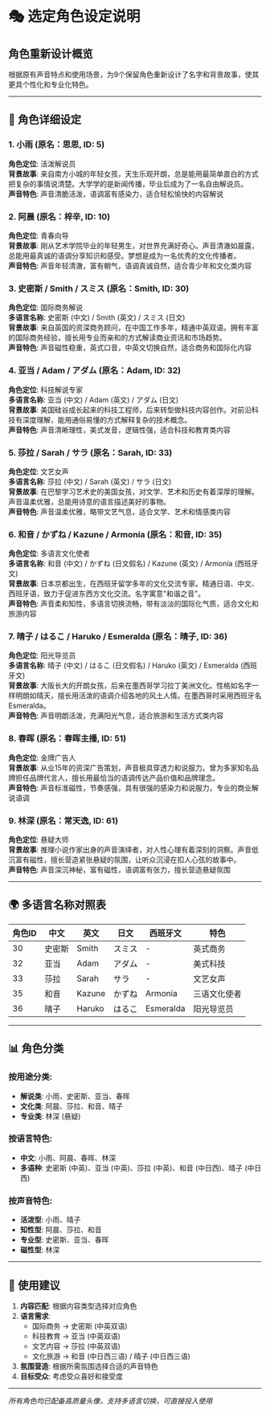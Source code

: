 # 🎭 选定角色设定说明

## 角色重新设计概览

根据原有声音特点和使用场景，为9个保留角色重新设计了名字和背景故事，使其更具个性化和专业化特色。

---

## 👥 角色详细设定

### 1. 小雨 (原名：思思, ID: 5)
**角色定位**: 活泼解说员  
**背景故事**: 来自南方小城的年轻女孩，天生乐观开朗，总是能用最简单直白的方式把复杂的事情说清楚。大学学的是新闻传播，毕业后成为了一名自由解说员。  
**声音特色**: 声音清脆活泼，语调富有感染力，适合轻松愉快的内容解说  

### 2. 阿晨 (原名：梓辛, ID: 10)
**角色定位**: 青春向导  
**背景故事**: 刚从艺术学院毕业的年轻男生，对世界充满好奇心。声音清澈如晨露，总能用最真诚的语调分享知识和感受。梦想是成为一名优秀的文化传播者。  
**声音特色**: 声音年轻清澈，富有朝气，语调真诚自然，适合青少年和文化类内容  

### 3. 史密斯 / Smith / スミス (原名：Smith, ID: 30)
**角色定位**: 国际商务解说  
**多语言名称**: 史密斯 (中文) / Smith (英文) / スミス (日文)  
**背景故事**: 来自英国的资深商务顾问，在中国工作多年，精通中英双语。拥有丰富的国际商务经验，擅长用专业而亲和的方式解读商业资讯和市场趋势。  
**声音特色**: 声音磁性稳重，英式口音，中英文切换自然，适合商务和国际化内容  

### 4. 亚当 / Adam / アダム (原名：Adam, ID: 32)
**角色定位**: 科技解说专家  
**多语言名称**: 亚当 (中文) / Adam (英文) / アダム (日文)  
**背景故事**: 美国硅谷成长起来的科技工程师，后来转型做科技内容创作。对前沿科技有深度理解，能用通俗易懂的方式解释复杂的技术概念。  
**声音特色**: 声音清晰理性，美式发音，逻辑性强，适合科技和教育类内容  

### 5. 莎拉 / Sarah / サラ (原名：Sarah, ID: 33)
**角色定位**: 文艺女声  
**多语言名称**: 莎拉 (中文) / Sarah (英文) / サラ (日文)  
**背景故事**: 在巴黎学习艺术史的美国女孩，对文学、艺术和历史有着深厚的理解。声音温柔优雅，总能用诗意的语言描述美好的事物。  
**声音特色**: 声音温柔优雅，略带文艺气息，适合文学、艺术和情感类内容  

### 6. 和音 / かずね / Kazune / Armonía (原名：和音, ID: 35)
**角色定位**: 多语言文化使者  
**多语言名称**: 和音 (中文) / かずね (日文假名) / Kazune (英文) / Armonía (西班牙文)  
**背景故事**: 日本京都出生，在西班牙留学多年的文化交流专家。精通日语、中文、西班牙语，致力于促进东西方文化交流。名字寓意"和谐之音"。  
**声音特色**: 声音柔和知性，多语言切换流畅，带有淡淡的国际化气质，适合文化和旅游内容  

### 7. 晴子 / はるこ / Haruko / Esmeralda (原名：晴子, ID: 36)
**角色定位**: 阳光导览员  
**多语言名称**: 晴子 (中文) / はるこ (日文假名) / Haruko (英文) / Esmeralda (西班牙文)  
**背景故事**: 大阪长大的开朗女孩，后来在墨西哥学习拉丁美洲文化。性格如名字一样明朗如晴天，擅长用活泼的语调介绍各地的风土人情。在墨西哥时采用西班牙名Esmeralda。  
**声音特色**: 声音明朗活泼，充满阳光气息，适合旅游和生活方式类内容  

### 8. 春晖 (原名：春晖主播, ID: 51)
**角色定位**: 金牌广告人  
**背景故事**: 从业15年的资深广告策划，声音极具穿透力和说服力。曾为多家知名品牌担任品牌代言人，擅长用最恰当的语调传达产品价值和品牌理念。  
**声音特色**: 声音标准磁性，节奏感强，具有很强的感染力和说服力，专业的商业解说语调  

### 9. 林深 (原名：常天逸, ID: 61)
**角色定位**: 悬疑大师  
**背景故事**: 推理小说作家出身的声音演绎者，对人性心理有着深刻的洞察。声音低沉富有磁性，擅长营造紧张悬疑的氛围，让听众沉浸在扣人心弦的故事中。  
**声音特色**: 声音深沉神秘，富有磁性，语调富有张力，擅长营造悬疑氛围  

---

## 🌍 多语言名称对照表

| 角色ID | 中文 | 英文 | 日文 | 西班牙文 | 特色 |
|--------|------|------|------|----------|------|
| 30 | 史密斯 | Smith | スミス | - | 英式商务 |
| 32 | 亚当 | Adam | アダム | - | 美式科技 |
| 33 | 莎拉 | Sarah | サラ | - | 文艺女声 |
| 35 | 和音 | Kazune | かずね | Armonía | 三语文化使者 |
| 36 | 晴子 | Haruko | はるこ | Esmeralda | 阳光导览员 |

---

## 📊 角色分类

### 按用途分类:
- **解说类**: 小雨、史密斯、亚当、春晖
- **文化类**: 阿晨、莎拉、和音、晴子
- **专业类**: 林深 (悬疑)

### 按语言特色:
- **中文**: 小雨、阿晨、春晖、林深
- **多语种**: 史密斯 (中英)、亚当 (中英)、莎拉 (中英)、和音 (中日西)、晴子 (中日西)

### 按声音特色:
- **活泼型**: 小雨、晴子
- **知性型**: 阿晨、莎拉、和音
- **专业型**: 史密斯、亚当、春晖
- **磁性型**: 林深

---

## 🎯 使用建议

1. **内容匹配**: 根据内容类型选择对应角色
2. **语言需求**: 
   - 国际商务 → 史密斯 (中英双语)
   - 科技教育 → 亚当 (中英双语)
   - 文艺内容 → 莎拉 (中英双语)
   - 文化旅游 → 和音 (中日西三语) / 晴子 (中日西三语)
3. **氛围营造**: 根据所需氛围选择合适的声音特色
4. **目标受众**: 考虑受众喜好和接受度

---

*所有角色均已配备高质量头像，支持多语言切换，可直接投入使用* 